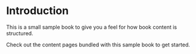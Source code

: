 Introduction
============================

This is a small sample book to give you a feel for how book content is
structured.

Check out the content pages bundled with this sample book to get started.
